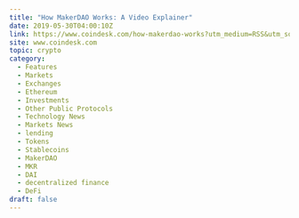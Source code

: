 ```yaml
---
title: "How MakerDAO Works: A Video Explainer"
date: 2019-05-30T04:00:10Z
link: https://www.coindesk.com/how-makerdao-works?utm_medium=RSS&utm_source=hune
site: www.coindesk.com
topic: crypto
category:
  - Features
  - Markets
  - Exchanges
  - Ethereum
  - Investments
  - Other Public Protocols
  - Technology News
  - Markets News
  - lending
  - Tokens
  - Stablecoins
  - MakerDAO
  - MKR
  - DAI
  - decentralized finance
  - DeFi
draft: false
---
```

